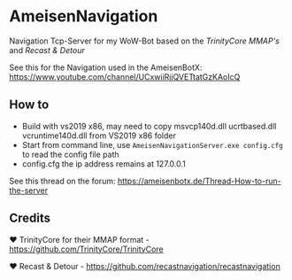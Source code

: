 # AmeisenNavigation
Navigation Tcp-Server for my WoW-Bot based on the *TrinityCore MMAP's* and *Recast & Detour*

See this for the Navigation used in the AmeisenBotX: https://www.youtube.com/channel/UCxwiiRjjQVETtatGzKAoIcQ

## How to
- Build with vs2019 x86, may need to copy msvcp140d.dll ucrtbased.dll vcruntime140d.dll from VS2019 x86 folder
- Start from command line, use ```AmeisenNavigationServer.exe config.cfg``` to read the config file path
- config.cfg the ip address remains at 127.0.0.1

See this thread on the forum: https://ameisenbotx.de/Thread-How-to-run-the-server

## Credits

❤️ TrinityCore for their MMAP format - https://github.com/TrinityCore/TrinityCore

❤️ Recast & Detour - https://github.com/recastnavigation/recastnavigation
